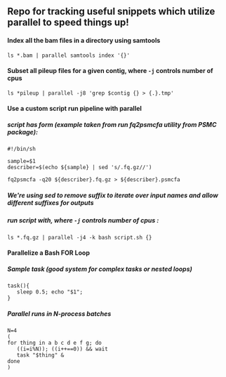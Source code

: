 ## Repo for tracking useful snippets which utilize parallel to speed things up!

#### Index all the bam files in a directory using samtools
`ls *.bam | parallel samtools index '{}'`
#### Subset all pileup files for a given contig, where `-j` controls number of cpus
`ls *pileup | parallel -j8 'grep $contig {} > {.}.tmp'`
#### Use a custom script run pipeline with parallel
##### script has form (example taken from run fq2psmcfa utility from PSMC package):
```
#!/bin/sh

sample=$1
describer=$(echo ${sample} | sed 's/.fq.gz//')

fq2psmcfa -q20 ${describer}.fq.gz > ${describer}.psmcfa
```
##### We're using sed to remove suffix to iterate over input names and allow different suffixes for outputs
##### run script with, where `-j` controls number of cpus :
`ls *.fq.gz | parallel -j4 -k bash script.sh {}`


#### Parallelize a Bash FOR Loop
##### Sample task (good system for complex tasks or nested loops)
```
task(){
   sleep 0.5; echo "$1";
}
```
##### Parallel runs in N-process batches
```
N=4
(
for thing in a b c d e f g; do 
   ((i=i%N)); ((i++==0)) && wait
   task "$thing" & 
done
)
```
